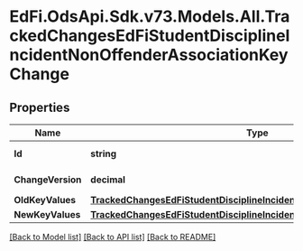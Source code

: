 # EdFi.OdsApi.Sdk.v73.Models.All.TrackedChangesEdFiStudentDisciplineIncidentNonOffenderAssociationKeyChange

## Properties

Name | Type | Description | Notes
------------ | ------------- | ------------- | -------------
**Id** | **string** | Resource identifier | [optional] 
**ChangeVersion** | **decimal** | Change version | [optional] 
**OldKeyValues** | [**TrackedChangesEdFiStudentDisciplineIncidentNonOffenderAssociationKey**](TrackedChangesEdFiStudentDisciplineIncidentNonOffenderAssociationKey.md) |  | [optional] 
**NewKeyValues** | [**TrackedChangesEdFiStudentDisciplineIncidentNonOffenderAssociationKey**](TrackedChangesEdFiStudentDisciplineIncidentNonOffenderAssociationKey.md) |  | [optional] 

[[Back to Model list]](../../README.md#documentation-for-models) [[Back to API list]](../../README.md#documentation-for-api-endpoints) [[Back to README]](../../README.md)

